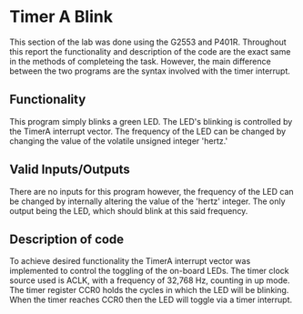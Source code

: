 # Timer A Blink
This section of the lab was done using the G2553 and P401R. Throughout this report the functionality and description of the code are the exact same in the methods of completeing the task. However, the main difference between the two programs are the syntax involved with the timer interrupt.
## Functionality
This program simply blinks a green LED. The LED's blinking is controlled by the TimerA interrupt vector. The frequency of the LED can be changed by changing the value of the volatile unsigned integer 'hertz.' 
## Valid Inputs/Outputs
There are no inputs for this program however, the frequency of the LED can be changed by internally altering the value of the 'hertz' integer. The only output being the LED, which should blink at this said frequency.

## Description of code
To achieve desired functionality the TimerA interrupt vector was implemented to control the toggling of the on-board LEDs. The timer clock source used is ACLK, with a frequency of 32,768 Hz, counting in up mode. The timer register CCR0 holds the cycles in which the LED will be blinking. When the timer reaches CCR0 then the LED will toggle via a timer interrupt.
